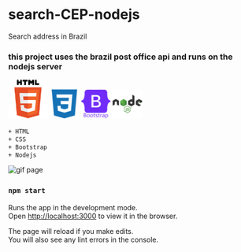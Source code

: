 # search-CEP-nodejs
Search address in Brazil

### this project uses the brazil post office api and runs on the nodejs server


<div style="align: center;">
  <img alt="logo html" height="80" width="80" src="https://raw.githubusercontent.com/devicons/devicon/master/icons/html5/html5-original-wordmark.svg">
  <img alt="logo css" height="60" width="60" src="https://raw.githubusercontent.com/devicons/devicon/master/icons/css3/css3-plain.svg">
  <img alt="logo bootstrap" height="60" width="60" src="https://raw.githubusercontent.com/devicons/devicon/master/icons/bootstrap/bootstrap-plain-wordmark.svg">
  <img alt="logo nodejs" height="60" width="60" src="https://raw.githubusercontent.com/devicons/devicon/master/icons/nodejs/nodejs-original-wordmark.svg">
</div>


 
    + HTML
    + CSS
    + Bootstrap
    + Nodejs

![gif page](https://github.com/alexferreiradecastro/search-CEP-nodejs/blob/master/public/img/cep.gif)

### `npm start`

Runs the app in the development mode.\
Open [http://localhost:3000](http://localhost:3000) to view it in the browser.

The page will reload if you make edits.\
You will also see any lint errors in the console.
